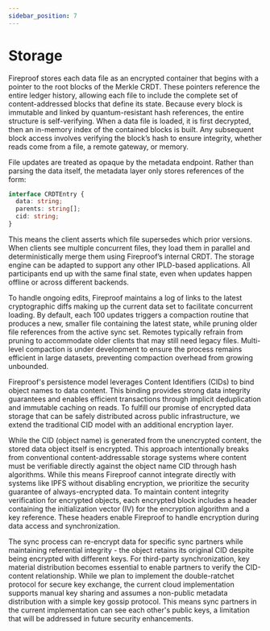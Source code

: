 ```yaml
---
sidebar_position: 7
---
```

# Storage

Fireproof stores each data file as an encrypted container that begins with a pointer to the root blocks of the Merkle CRDT. These pointers reference the entire ledger history, allowing each file to include the complete set of content-addressed blocks that define its state. Because every block is immutable and linked by quantum-resistant hash references, the entire structure is self-verifying. When a data file is loaded, it is first decrypted, then an in-memory index of the contained blocks is built. Any subsequent block access involves verifying the block’s hash to ensure integrity, whether reads come from a file, a remote gateway, or memory.

File updates are treated as opaque by the metadata endpoint. Rather than parsing the data itself, the metadata layer only stores references of the form:

```typescript
interface CRDTEntry {
  data: string;
  parents: string[];
  cid: string;
}
```

This means the client asserts which file supersedes which prior versions. When clients see multiple concurrent files, they load them in parallel and deterministically merge them using Fireproof’s internal CRDT. The storage engine can be adapted to support any other IPLD-based applications. All participants end up with the same final state, even when updates happen offline or across different backends.

To handle ongoing edits, Fireproof maintains a log of links to the latest cryptographic diffs making up the current data set to facilitate concurrent loading. By default, each 100 updates triggers a compaction routine that produces a new, smaller file containing the latest state, while pruning older file references from the active sync set. Remotes typically refrain from pruning to accommodate older clients that may still need legacy files. Multi-level compaction is under development to ensure the process remains efficient in large datasets, preventing compaction overhead from growing unbounded.

Fireproof's persistence model leverages Content Identifiers (CIDs) to bind object names to data content. This binding provides strong data integrity guarantees and enables efficient transactions through implicit deduplication and immutable caching on reads. To fulfill our promise of encrypted data storage that can be safely distributed across public infrastructure, we extend the traditional CID model with an additional encryption layer.

While the CID (object name) is generated from the unencrypted content, the stored data object itself is encrypted. This approach intentionally breaks from conventional content-addressable storage systems where content must be verifiable directly against the object name CID through hash algorithms. While this means Fireproof cannot integrate directly with systems like IPFS without disabling encryption, we prioritize the security guarantee of always-encrypted data. To maintain content integrity verification for encrypted objects, each encrypted block includes a header containing the initialization vector (IV) for the encryption algorithm and a key reference. These headers enable Fireproof to handle encryption during data access and synchronization.

The sync process can re-encrypt data for specific sync partners while maintaining referential integrity - the object retains its original CID despite being encrypted with different keys. For third-party synchronization, key material distribution becomes essential to enable partners to verify the CID-content relationship. While we plan to implement the double-ratchet protocol for secure key exchange, the current cloud implementation supports manual key sharing and assumes a non-public metadata distribution with a simple key gossip protocol. This means sync partners in the current implementation can see each other's public keys, a limitation that will be addressed in future security enhancements.